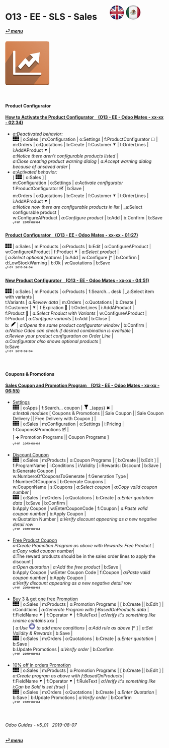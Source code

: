 # O13 - EE - SLS - Sales &nbsp;&nbsp;&nbsp;&nbsp; [![en-uk](/doc/img/en-uk_flag_button_small.png)](/en-uk/o13/ee/sls/en-uk-o13-ee-sls-sales-guides.md) [ ![es-mx](/doc/img/es-mx_flag_button_small.png)](/es-mx/o13/ee/sls/es-mx-o13-ee-sls-sales-guides.md)
#### [_&#x23CE; menu_](/en-uk/o13/ee/en-uk-o13-ee-guides-menu.md)  
### ![sls](/doc/img/sale.png)
[ⱽ¹²³⁴⁵⁶⁷⁸⁹⁰]: # (ⱽ¹²³⁴⁵⁶⁷⁸⁹⁰) 

<br>

#### Product Configurator

#### [How to Activate the Product Configurator &nbsp;&nbsp; (O13 - EE - Odoo Mates - xx-xx - 02:34)](https://youtube.com/embed/DWmOGxmof_U?autoplay=1&start=0&end=0&rel=0)
- _a:Deactivated behavior:_  
  ![apps](/doc/img/apps.png) | o:Sales | m:Configuration | o:Settings | f:ProductConfigurator &#x2610; |  
  m:Orders | o:Quotations | b:Create | f:Customer &#x2BC6; | t:OrderLines | i:AddAProduct &#x2BC6; |  
  _a:Notice there aren't configurable products listed_ |  
  _a:Close creating product warning dialog_ | _a:Accept warning dialog because of unsaved order_ |  
- _a:Activated behavior:_  
  \[ ![apps](/doc/img/apps.png) | o:Sales ] |  
  m:Configuration | o:Settings | _a:Activate configurator_ f:ProductConfigurator &#x1F5F9; | b:Save |  
  m:Orders | o:Quotations | b:Create | f:Customer &#x2BC6; | t:OrderLines | i:AddAProduct &#x2BC6; |  
  _a:Notice now there are configurable products in list_ | _a:Select configurable product |  
  w:ConfigureAProduct | _a:Configure product_ | b:Add | b:Confirm | b:Save  
  ⱽ¹˙⁰¹ &nbsp;²⁰¹⁹˙⁰⁸˙⁰⁴

#### [Product Configurator &nbsp;&nbsp; (O13 - EE - Odoo Mates - xx-xx - 01:27)](https://youtube.com/embed/W9Ncu2mwqHQ?autoplay=1&start=0&end=0&rel=0)
  ![apps](/doc/img/apps.png) | o:Sales | m:Products | o:Products | b:Edit | o:ConfigureAProduct | w:ConfigureAProduct | f:Product &#x2BC6; | _a:Select product_ |  
  \[ _a:Select optional features_ | b:Add | w:Configure \]&#x207F; | b:Confirm | d:LowStockWarning | b:Ok | w:Quotations | b:Save  
  ⱽ¹˙⁰¹ &nbsp;²⁰¹⁹˙⁰⁸˙⁰⁴

#### [New Product Configurator &nbsp;&nbsp; (O13 - EE - Odoo Mates - xx-xx - 04:51)](https://youtube.com/embed/TgAbV7xG2wo?autoplay=1&start=18&end=0&rel=0)
  ![apps](/doc/img/apps.png) | o:Sales | m:Products | o:Products | f:Search... desk | _a:Select item with variants |  
  t:Variants | _a:Review data_ | m:Orders | o:Quotations | b:Create |  
  f:Customer | &#x2BC6; | f:Expiration &#x1F4C5; | t:OrderLines | i:AddAProduct |  
  f:Product &#x1F4C5; | _a:Select Product with Variants_ | w:ConfigureAProduct | f:Product | _a:Configure variants_ | b:Add | b:Close |  
  b: ![edit](/doc/img/edit.png) | _a:Opens the same product configurator window_ | b:Confirm |  
  _a:Notice Odoo can check if desired combination is available_ |  
  _a:Review your product configuration on Order Line_ |  
  _a:Configurator also shows optional products_ |  
  b:Save  
  ⱽ¹˙⁰¹ &nbsp;²⁰¹⁹˙⁰⁸˙⁰⁴

<br>

#### Coupons & Promotions

#### [Sales Coupon and Promotion Program &nbsp;&nbsp; (O13 - EE - Odoo Mates - xx-xx - 06:55)](https://youtube.com/embed/JF5JYktZV3E?autoplay=1&start=0&end=0&rel=0&nocount)

- [Settings](https://youtube.com/embed/JF5JYktZV3E?autoplay=1&start=0&end=31&rel=0)  
  ![apps](/doc/img/apps.png) | o:Apps | f:Search... coupon | ![filter](/doc/img/filter.png) _(apps) &#x2716; |  
  _a:Install modules_ \[ Coupons & Promotions || Sale Coupon || Sale Coupon Delivery || Free Delivery with Coupon \] |  
  ![apps](/doc/img/apps.png) | o:Sales | m:Configuration | o:Settings | i:Pricing | f:Coupons&Promotions &#x1F5F9; |  
  \[ &#x1F872; Promotion Programs || Coupon Programs \]  
  ⱽ¹˙⁰¹ &nbsp;²⁰¹⁹˙⁰⁸˙⁰⁴

- [Discount Coupon](https://youtube.com/embed/JF5JYktZV3E?autoplay=1&start=31&end=127&rel=0)  
  ![apps](/doc/img/apps.png) | o:Sales | m:Products | o:Coupon Programs | \[ b:Create || b:Edit \] |  
  f:ProgramName | i:Conditions | i:Validity | i:Rewards: Discount | b:Save | b:Generate Coupon |  
  w:NumberoOfCouponsToGenerate | f:Generation Type | f:NumberOfCoupons | b:Generate Coupons |  
  w:CouponName | s:Coupons | _a:Select coupon_ | _a:Copy valid coupon number_ |  
  ![apps](/doc/img/apps.png) | o:Sales | m:Orders | o:Quotations | b:Create | _a:Enter quotation data_ | b:Save | b:Confirm |  
  b:Apply Coupon | w:EnterCouponCode | f:Coupon | _a:Paste valid coupon number_ | b:Apply Coupon  |  
  w:Quotation Number | _a:Verify discount appearing as a new negative detail row_  
  ⱽ¹˙⁰¹ &nbsp;²⁰¹⁹˙⁰⁸˙⁰⁴

- [Free Product Coupon](https://youtube.com/embed/JF5JYktZV3E?autoplay=1&start=127&end=228&rel=0)  
  _a:Create Promotion Program as above with Rewards: Free Product_ | _a:Copy valid coupon number_|  
  d:The reward products should be in the sales order lines to apply the discount |  
  _a:Open quotation_ | _a:Add the free product_ | b:Save |  
  b:Apply Coupon | w:Enter Coupon Code | f:Coupon | _a:Paste valid coupon number_ | b:Apply Coupon  |  
  _a:Verify discount appearing as a new negative detail row_  
  ⱽ¹˙⁰¹ &nbsp;²⁰¹⁹˙⁰⁸˙⁰⁴

- [Buy 3 & get one free Promotion](https://youtube.com/embed/JF5JYktZV3E?autoplay=1&start=228&end=320&rel=0)  
  ![apps](/doc/img/apps.png) | o:Sales | m:Products | o:Promotion Programs | \[ b:Create || b:Edit \] |  
  i:Conditions | _a:Generate Program with f:BasedOnProducts data_ |  
  f:FieldName &#x2BC6; | f:Operator &#x2BC6; | f:RuleText | _a:Verify it's something like i:name contains xxx_ |  
  \[ _a:Use ![add](/doc/img/button_add.png) to add more conditions_ | _a:Add rule as above_ ]&#x207F; \] | _a:Set Validity & Rewards_ | b:Save |  
  ![apps](/doc/img/apps.png) | o:Sales | m:Orders | o:Quotations | b:Create | _a:Enter quotation_ | b:Save |  
  b:Update Promotions | _a:Verify order_ | b:Confirm   
  ⱽ¹˙⁰¹ &nbsp;²⁰¹⁹˙⁰⁸˙⁰⁴

- [10% off in orders Promotion](https://youtube.com/embed/JF5JYktZV3E?autoplay=1&start=320&end=0&rel=0)  
  ![apps](/doc/img/apps.png) | o:Sales | m:Products | o:Promotion Programs | \[ b:Create || b:Edit \] | _a:Create program as above with f:BasedOnProducts_ |  
  f:FieldName &#x2BC6; | f:Operator &#x2BC6; | f:RuleText | _a:Verify it's something like i:Can be Sold is set (true)_ |  
  ![apps](/doc/img/apps.png) | o:Sales | m:Orders | o:Quotations | b:Create | _a:Enter Quotation_ | b:Save | b:Update Promotions | _a:Verify order_ | b:Confirm   
  ⱽ¹˙⁰¹ &nbsp;²⁰¹⁹˙⁰⁸˙⁰⁴

<br>

###### Odoo Guides - v5_01 &nbsp; 2019-08-07  
**[_&#x23CE; menu_](/en-uk/o13/ee/en-uk-o13-ee-guides-menu.md)**  
